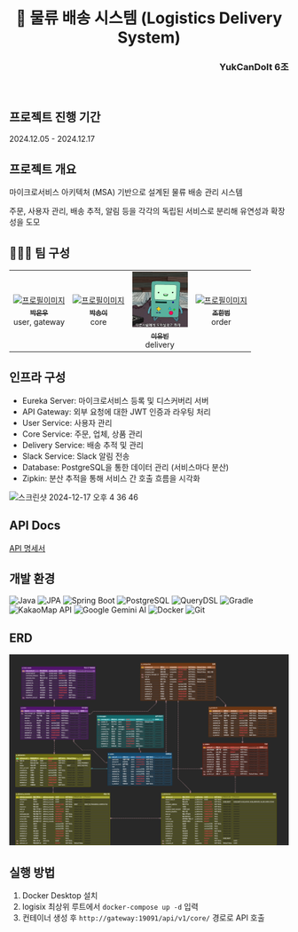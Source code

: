 <div align="center"> 
  <h1>🚚 물류 배송 시스템 (Logistics Delivery System)</h1>
</div>

<div align="right">  <h3>YukCanDoIt 6조</h3> </div>
<br>

## 프로젝트 진행 기간
2024.12.05 - 2024.12.17

## 프로젝트 개요

마이크로서비스 아키텍처 (MSA) 기반으로 설계된 물류 배송 관리 시스템

주문, 사용자 관리, 배송 추적, 알림 등을 각각의 독립된 서비스로 분리해 유연성과 확장성을 도모

## 🧑🏻‍💻 팀 구성

<table style="width: 100%; text-align: center;">
<tbody>
<tr>
<td style="text-align: center;">
<a href="https://github.com/ewoo14">
<img src="" width="100px;" alt="프로필이미지"/>
<br />
<sub><b>박은우</b></sub>
<br />
</a>
<span>user, gateway</span>
</td>
<td style="text-align: center;">
<a href="https://github.com/sooooooongyi">
<img src="" width="100px;" alt="프로필이미지"/>
<br />
<sub><b>박송이</b></sub>
<br />
</a>
<span>core</span>
</td>
<td style="text-align: center;">
<a href="https://github.com/le-monaaa">
<img src="docs/yubin.jpeg" width="100px;" alt="프로필이미지"/>
<br />
<sub><b>이유빈</b></sub>
</a>
<br />
<span>delivery</span>
</td>
<td style="text-align: center;">
<a href="https://github.com/HanBeom98">
<img src="" width="100px;" alt="프로필이미지"/>
<br />
<sub><b>조한범</b></sub>
<br />
</a>
<span>order</span>
</td>
</tr>
</tbody>
</table>

## 인프라 구성
- Eureka Server: 마이크로서비스 등록 및 디스커버리 서버
- API Gateway: 외부 요청에 대한 JWT 인증과 라우팅 처리
- User Service: 사용자 관리
- Core Service: 주문, 업체, 상품 관리
- Delivery Service: 배송 추적 및 관리
- Slack Service: Slack 알림 전송
- Database: PostgreSQL을 통한 데이터 관리 (서비스마다 분산)
- Zipkin: 분산 추적을 통해 서비스 간 호출 흐름을 시각화

![스크린샷 2024-12-17 오후 4 36 46](https://github.com/user-attachments/assets/7a95115b-ab2e-4ad9-a800-32ef3693a0ec)

## API Docs
[API 명세서](https://www.notion.so/teamsparta/c64204c1b9804be39687492c54d661b6?v=1532dc3ef5148189975c000c175cb7b0&p=1b76e1b74b0149a4a52ef816bf0fa4db&pm=s)

## 개발 환경

![Java](https://img.shields.io/badge/Java-007396?style=for-the-badge&logo=java&logoColor=white) ![JPA](https://img.shields.io/badge/JPA-6DB33F?style=for-the-badge&logo=hibernate&logoColor=white) ![Spring Boot](https://img.shields.io/badge/Spring%20Boot-6DB33F?style=for-the-badge&logo=springboot&logoColor=white)
![PostgreSQL](https://img.shields.io/badge/PostgreSQL-336791?style=for-the-badge&logo=postgresql&logoColor=white) ![QueryDSL](https://img.shields.io/badge/QueryDSL-005571?style=for-the-badge&logo=hibernate&logoColor=white)  ![Gradle](https://img.shields.io/badge/Gradle-02303A?style=for-the-badge&logo=gradle&logoColor=white)
![KakaoMap API](https://img.shields.io/badge/KakaoMap%20API-FFCD00?style=for-the-badge&logo=kakao&logoColor=black)  ![Google Gemini AI](https://img.shields.io/badge/Google%20Gemini%20AI-4285F4?style=for-the-badge&logo=google&logoColor=white)
![Docker](https://img.shields.io/badge/Docker-2496ED?style=for-the-badge&logo=docker&logoColor=white) ![Git](https://img.shields.io/badge/Git-F05032?style=for-the-badge&logo=git&logoColor=white)

## ERD

<img src="docs/erd-image.png" alt="ERD"/>

## 실행 방법
1. Docker Desktop 설치
2. logisix 최상위 루트에서 `docker-compose up -d` 입력
3. 컨테이너 생성 후 `http://gateway:19091/api/v1/core/` 경로로 API 호출
